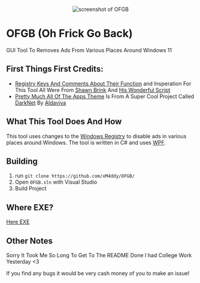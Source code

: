 <p align="center">
  <img src="https://i.ibb.co/P4yXfXn/ofgbF.png" alt="screenshot of OFGB" />
</p>

# OFGB (Oh Frick Go Back)
GUI Tool To Removes Ads From Various Places Around Windows 11
<br/>

## First Things First Credits:
- [Registry Keys And Comments About Their Function](https://github.com/xM4ddy/OFGB/blob/92756276178137bb78d7c563733dde0d24f13aff/MainWindow.xaml.cs#L33) and Insperation For This Tool All Were From [Shawn Brink](https://www.elevenforum.com/members/brink.2/) And [His Wonderful Script](https://www.elevenforum.com/t/disable-ads-in-windows-11.8004/)
- [Pretty Much All Of The Apps Theme](https://github.com/xM4ddy/OFGB/blob/main/dark.xaml) Is From A Super Cool Project Called [DarkNet](https://github.com/Aldaviva/DarkNet) By [Aldaviva](https://github.com/Aldaviva)

## What This Tool Does And How
This tool uses changes to the [Windows Registry](https://en.wikipedia.org/wiki/Windows_Registry) to disable ads in various places around Windows. The tool is written in C# and uses [WPF](https://en.wikipedia.org/wiki/Windows_Presentation_Foundation).
<br/>

## Building
1) run `git clone https://github.com/xM4ddy/OFGB/`
2) Open `OFGB.sln` with Visual Studio
3) Build Project
## Where EXE?

[Here EXE](https://github.com/xM4ddy/OFGB/releases/tag/Latest)

## Other Notes
Sorry It Took Me So Long To Get To The README Done I had College Work Yesterday <3

If you find any bugs it would be very cash money of you to make an issue!
